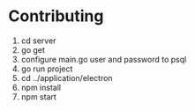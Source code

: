 # Contributing
1. cd server
2. go get
3. configure main.go user and password to psql
4. go run project
5. cd ../application/electron
6. npm install
7. npm start
